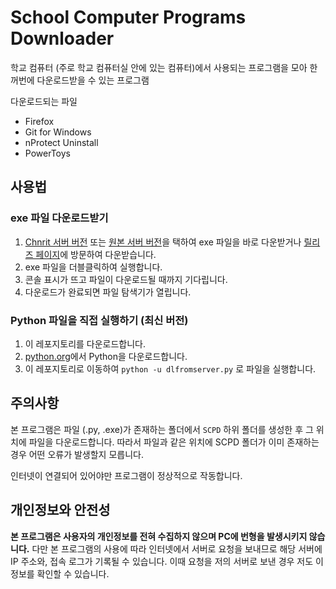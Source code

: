 # School Computer Programs Downloader
학교 컴퓨터 (주로 학교 컴퓨터실 안에 있는 컴퓨터)에서 사용되는 프로그램을 모아 한꺼번에 다운로드받을 수 있는 프로그램

다운로드되는 파일
* Firefox
* Git for Windows
* nProtect Uninstall
* PowerToys

## 사용법

### exe 파일 다운로드받기
1. [Chnrit 서버 버전](https://static.chnrit.com/downloads/SCPD/1.0.0/SCPDChnrit1.0.0.exe) 또는 [원본 서버 버전](https://static.chnrit.com/downloads/SCPD/1.0.0/SCPDServer1.0.0.exe)을 택하여 exe 파일을 바로 다운받거나 [릴리즈 페이지](https://github.com/Chnrit/School-Computer-Programs-Downloader/releases/)에 방문하여 다운받습니다.
2. exe 파일을 더블클릭하여 실행합니다.
3. 콘솔 표시가 뜨고 파일이 다운로드될 때까지 기다립니다.
4. 다운로드가 완료되면 파일 탐색기가 열립니다.

### Python 파일을 직접 실행하기 (최신 버전)
1. 이 레포지토리를 다운로드합니다.
2. [python.org](https://www.python.org)에서 Python을 다운로드합니다.
3. 이 레포지토리로 이동하여 `python -u dlfromserver.py` 로 파일을 실행합니다.

## 주의사항
본 프로그램은 파일 (.py, .exe)가 존재하는 폴더에서 `SCPD` 하위 폴더를 생성한 후 그 위치에 파일을 다운로드합니다. 따라서 파일과 같은 위치에 SCPD 폴더가 이미 존재하는 경우 어떤 오류가 발생할지 모릅니다.

인터넷이 연결되어 있어야만 프로그램이 정상적으로 작동합니다.

## 개인정보와 안전성
**본 프로그램은 사용자의 개인정보를 전혀 수집하지 않으며 PC에 번형을 발생시키지 않습니다.** 다만 본 프로그램의 사용에 따라 인터넷에서 서버로 요청을 보내므로 해당 서버에 IP 주소와, 접속 로그가 기록될 수 있습니다. 이때 요청을 저의 서버로 보낸 경우 저도 이 정보를 확인할 수 있습니다.